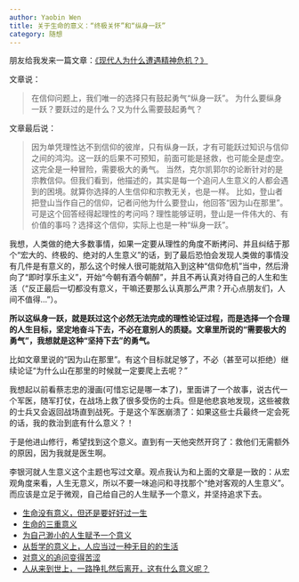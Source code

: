 ```yaml
---
author: Yaobin Wen
title: 关于生命的意义：“终极关怀”和“纵身一跃”
category: 随想
---
```


朋友给我发来一篇文章：[《现代人为什么遭遇精神危机？》](https://www.dedao.cn/share/course/article?id=5Yejy8dqoQD9JoQ3Y5KR1r0xpgmWk3)

文章说：

> 在信仰问题上，我们唯一的选择只有鼓起勇气“纵身一跃”。
> 为什么要纵身一跃？要跃过的是什么？又为什么需要鼓起勇气？

文章最后说：

> 因为单凭理性达不到信仰的彼岸，只有纵身一跃，才有可能跃过知识与信仰之间的鸿沟。这一跃的后果不可预知，前面可能是拯救，也可能全是虚空。这完全是一种冒险，需要极大的勇气。
> 当然，克尔凯郭尔的论断针对的是宗教信仰。但我们看到，他描述的，其实是每一个追问人生意义的人都会遇到的困境。就算你选择的人生信仰和宗教无关，也是一样。
> 比如，登山者把登山当作自己的信仰，记者问他为什么要登山，他回答“因为山在那里”。可是这个回答经得起理性的考问吗？理性能够证明，登山是一件伟大的、有价值的事吗？选择这个信仰，实际上也是一种“纵身一跃”。

我想，人类做的绝大多数事情，如果一定要从理性的角度不断拷问、并且纠结于那个“宏大的、终极的、绝对的人生意义”的话，到了最后恐怕会发现人类做的事情没有几件是有意义的，那么这个时候人很可能就陷入到这种“信仰危机”当中，然后滑向了“即时享乐主义”，开始“今朝有酒今朝醉”，并且不再认真对待自己的人生和生活（“反正最后一切都没有意义，干嘛还要那么认真那么严肃？开心点朋友们，人间不值得…”）。

**所以这纵身一跃，就是跃过这个必然无法完成的理性论证过程，而是选择一个合理的人生目标，坚定地奋斗下去，不必在意别人的质疑。文章里所说的“需要极大的勇气”，我想就是这种“坚持下去”的勇气。**

比如文章里说的“因为山在那里”。有这个目标就足够了，不必（甚至可以拒绝）继续论证“为什么山在那里的时候就一定要爬上去呢？”

我想起以前看蔡志忠的漫画(可惜忘记是哪一本了)，里面讲了一个故事，说古代一个军医，随军打仗，在战场上救了很多受伤的士兵。但是他悲哀地发现，这些被救的士兵又会返回战场直到战死。于是这个军医崩溃了：如果这些士兵最终一定会死的话，我的救治到底有什么意义？！

于是他进山修行，希望找到这个意义。直到有一天他突然开窍了：救他们无需额外的原因，因为我就是医生啊。

李银河就人生意义这个主题也写过文章。观点我认为和上面的文章是一致的：从宏观角度来看，人生无意义，所以不要一味追问和寻找那个“绝对客观的人生意义”。而应该是立足于微观，自己给自己的人生赋予一个意义，并坚持追求下去。

- [生命没有意义，但还是要好好过一生](https://mp.weixin.qq.com/s/hL6MltpJIm9X-U_FsPL8gQ)
- [生命的三重意义](https://mp.weixin.qq.com/s/9AszMiDNjmYZfJJbNWSNQA)
- [为自己渺小的人生赋予一个意义](https://mp.weixin.qq.com/s/Fiwtx7AO6WMsFchGGbslKw)
- [从哲学的意义上，人应当过一种无目的的生活](https://mp.weixin.qq.com/s/YEfFN1E5Yc1X1zBpbi1bkw)
- [对意义的追问变得苦涩](https://mp.weixin.qq.com/s/MGLCGgOLB8XWYDT3zZ1gig)
- [人从来到世上，一路挣扎然后离开，这有什么意义呢？](https://mp.weixin.qq.com/s/3F50h3IdnA554UMiDZvw-w)
